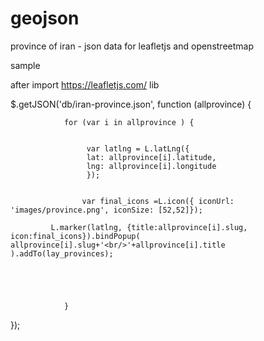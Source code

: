 # geojson
province of iran - json data for leafletjs and openstreetmap


sample


after import https://leafletjs.com/ lib

		
$.getJSON('db/iran-province.json', function (allprovince) {
	
	 

				for (var i in allprovince ) {
 
											
					 var latlng = L.latLng({
					 lat: allprovince[i].latitude,
					 lng: allprovince[i].longitude
					 });
					 
					
					var final_icons =L.icon({ iconUrl: 'images/province.png', iconSize: [52,52]});
 
			 L.marker(latlng, {title:allprovince[i].slug, icon:final_icons}).bindPopup( allprovince[i].slug+'<br/>'+allprovince[i].title ).addTo(lay_provinces);
	 
 
										
												
												
				}
				
				 
				  
				 
				
 


});				
				
